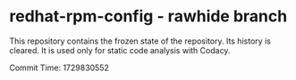 # redhat-rpm-config - rawhide branch

This repository contains the frozen state of the repository.
Its history is cleared. It is used only for static code
analysis with Codacy.

Commit Time: 1729830552